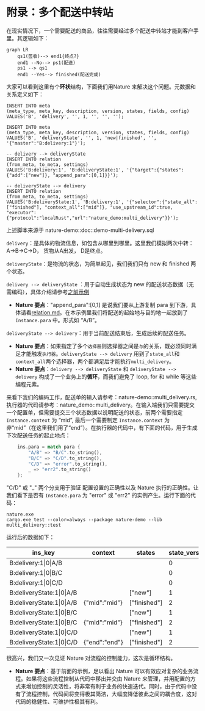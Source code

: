 # 附录：多个配送中转站

在现实情况下，一个需要配送的商品，往往需要经过多个配送中转站才能到客户手里。其逻辑如下：

```mermaid
graph LR
	qs1(签收)--> end1{终点?}
	end1 --No--> ps1(配送)
	ps1 --> qs1
	end1 --Yes--> finished(配送完成)
```

大家可以看到这里有个**环状**结构，下面我们用Nature 来解决这个问题。元数据和关系定义如下：

```mysql
INSERT INTO meta
(meta_type, meta_key, description, version, states, fields, config)
VALUES('B', 'delivery', '', 1, '', '', '');

INSERT INTO meta
(meta_type, meta_key, description, version, states, fields, config)
VALUES('B', 'deliveryState', '', 1, 'new|finished', '', '{"master":"B:delivery:1"}');

-- delivery --> deliveryState
INSERT INTO relation
(from_meta, to_meta, settings)
VALUES('B:delivery:1', 'B:deliveryState:1', '{"target":{"states":{"add":["new"]}, "append_para":[0,1]}}');

-- deliveryState --> delivery
INSERT INTO relation
(from_meta, to_meta, settings)
VALUES('B:deliveryState:1', 'B:delivery:1', '{"selector":{"state_all":["finished"], "context_all":["mid"]}, "use_upstream_id":true, "executor":{"protocol":"localRust","url":"nature_demo:multi_delivery"}}');
```

上述脚本来源于 nature-demo::doc::demo-multi-delivery.sql

`delivery`：是具体的物流信息，如包含从哪里到哪里。这里我们模拟两次中转： A->B->C->D， 货物从A出发， D是终点。

`deliveryState`：是物流的状态，为简单起见，我们我们只有 new 和 finished 两个状态。

`delivery --> deliveryState` ：用于自动生成状态为 new 的配送状态数据（无需编码），具体介绍请参考[之前示例](emall-1-order-generate.md)

- **Nature 要点**："append_para":[0,1] 是说我们要从上游复制 para 到下游，具体请看[relation.md](https://github.com/llxxbb/Nature/blob/master/doc/ZH/help/relation.md)。在本示例里我们将配送的起始地与目的地一起放到了 `Instance.para` 中。形式如 “A/B”。

`deliveryState --> delivery`：用于当前配送结束后，生成后续的配送任务。

- **Nature 要点**：如果指定了多个`选择器`则选择器之间是`与`的关系，既必须同时满足才能触发`执行器`。`deliveryState --> delivery` 用到了`state_all`和`context_all`两个选择器，两个都满足后才能执行`multi_delivery`。
- **Nature 要点**：`delivery --> deliveryState` 和 `deliveryState --> delivery` 构成了一个业务上的**循环**，而我们避免了 loop, for 和 while 等这些编程元素。

来看下我们的编码工作，配送单的输入请参考：nature-demo::multi_delivery.rs, 执行器的代码请参考：nature_demo::multi_delivery。在输入端我们只需要提交一个配置单，但需要提交三个状态数据以说明配送的状态，前两个需要指定 `Instance.context` 为 “mid”, 最后一个需要制定 `Instance.context` 为非“mid”（在这里我们用了“end”）。在执行器的代码中，有下面的代码，用于生成下次配送任务的起止地点：

```rust
    ins.para = match para {
        "A/B" => "B/C".to_string(),
        "B/C" => "C/D".to_string(),
        "C/D" => "error".to_string(),
        _ => "err2".to_string()
    };
```

"C/D" 或 "_" 两个分支用于验证 配置设置的正确性以及 Nature 执行的正确性。让我们看下是否有 `Instance.para` 为 "error" 或 "err2" 的实例产生。运行下面的代码：

```shell
nature.exe
cargo.exe test --color=always --package nature-demo --lib multi_delivery::test
```

运行后的数据如下：

| ins_key | context | states | state_version | from_key |
| ------- | ------- | ------ | ------------- | -------- |
|B:delivery:1\|0\|A/B|         |        | 0 |          |
|B:delivery:1\|0\|B/C|         |        | 0 |B:deliveryState:1\|0\|A/B\|2|
|B:delivery:1\|0\|C/D|         |        | 0 |B:deliveryState:1\|0\|B/C\|2|
|B:deliveryState:1\|0\|A/B|| ["new"] | 1 |B:delivery:1\|0\|A/B\|0|
|B:deliveryState:1\|0\|A/B| {"mid":"mid"} | ["finished"] | 2 |          |
|B:deliveryState:1\|0\|B/C|         | ["new"] | 1 |B:delivery:1\|0\|B/C\|0|
|B:deliveryState:1\|0\|B/C| {"mid":"mid"} | ["finished"] | 2 |          |
|B:deliveryState:1\|0\|C/D|         | ["new"] | 1 |B:delivery:1\|0\|C/D\|0|
|B:deliveryState:1\|0\|C/D| {"end":"end"} | ["finished"] | 2 | |

很高兴，我们又一次见证 Nature 对流程的控制能力，这次是循环结构。

- **Nature 要点**：基于前面的示例，足以看出 Nature 可以有效应对复杂的业务流程。如果将这些流程控制从代码中移出并交由 Nature 来管理，并用配置的方式来增加控制的灵活性，将非常有利于业务的快速迭代。同时，由于代码中没有了流程控制，代码间将变得极其简洁，大幅度降低彼此之间的耦合度，这对代码的稳健性、可维护性极其有利。